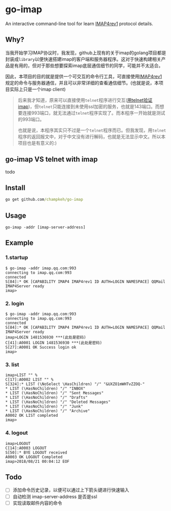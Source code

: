 # go-imap

An interactive command-line tool for learn [IMAP4rev1](https://tools.ietf.org/html/rfc3501) protocol details.

## Why?
当我开始学习IMAP协议时，我发现，github上现有的关于imap的golang项目都是封装成`library`以便快速搭建imap的客户端和服务器程序。这对于快速构建相关产品是有用的，但对于那些想要探索imap底层通信细节的同学，可能并不太适合。

因此，本项目的目的就是提供一个可交互的命令行工具，可直接使用[IMAP4rev1](https://tools.ietf.org/html/rfc3501)规定的命令与服务器通信，并且可以非常详细的查看通信细节。(也就是说，本项目实际上只是一个imap client)

> 后来我才知道，原来可以直接使用`telnet`程序进行交互([用telnet验证imap](http://blog.51cto.com/linuxroad/1000530))，但`telnet`只能连接到未使用ssl加密的服务，也就是143端口。而想要连接993端口，就无法通过`telnet`程序实现了。而本程序一开始就是测试的993端口。
>
> 也就是说，本程序其实只不过是一个`telnet`程序而已。但我发现，用`telnet`程序的返回报文中，对于中文没有进行解码，也就是无法显示中文。所以本项目也是有意义的:)

## go-imap VS telnet with imap
todo

## Install
```cmd
go get github.com/champkeh/go-imap
```

## Usage
```
go-imap -addr [imap-server-address]
```

## Example
### 1.startup
```shell
$ go-imap -addr imap.qq.com:993
connecting to imap.qq.com:993
connected
S[84]:* OK [CAPABILITY IMAP4 IMAP4rev1 ID AUTH=LOGIN NAMESPACE] QQMail IMAP4Server ready
imap>
```

### 2. login
```shell
$ go-imap -addr imap.qq.com:993
connecting to imap.qq.com:993
connected
S[84]:* OK [CAPABILITY IMAP4 IMAP4rev1 ID AUTH=LOGIN NAMESPACE] QQMail IMAP4Server ready
imap>LOGIN 1481536930 ***(此处是密码)
C[41]:A0001 LOGIN 1481536930 ***(此处是密码)
S[27]:A0001 OK Success login ok
imap>
```

### 3. list
```
imap>LIST "" %
C[17]:A0002 LIST "" %
S[324]:* LIST (\NoSelect \HasChildren) "/" "&UXZO1mWHTvZZOQ-"
* LIST (\HasNoChildren) "/" "INBOX"
* LIST (\HasNoChildren) "/" "Sent Messages"
* LIST (\HasNoChildren) "/" "Drafts"
* LIST (\HasNoChildren) "/" "Deleted Messages"
* LIST (\HasNoChildren) "/" "Junk"
* LIST (\HasNoChildren) "/" "Archive"
A0002 OK LIST completed
imap>
```

### 4. logout
```
imap>LOGOUT
C[14]:A0003 LOGOUT
S[50]:* BYE LOGOUT received
A0003 OK LOGOUT Completed
imap>2018/08/21 00:04:12 EOF
```


## Todo
- [ ] 添加命令历史记录，以便可以通过上下箭头键进行快速输入
- [ ] 自动检测 imap-server-address 是否是ssl
- [ ] 实现读取邮件内容的命令

